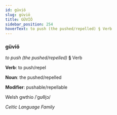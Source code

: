 ```yaml
---
id: güviö
slug: güviö
title: GÜVİÖ
sidebar_position: 254
hoverText: to push (the pushed/repelled) § Verb
---
```


### güviö

*to push (the pushed/repelled)* **§** Verb

**Verb**: to push/repel

**Noun**: the pushed/repelled

**Modifier**: pushable/repellable

Welsh gwthio /ˈɡʊθjɔ/

*Celtic Language Family*